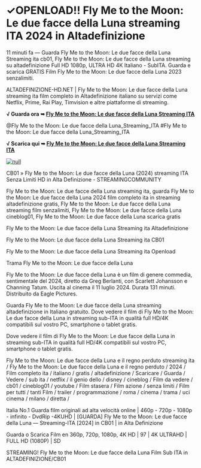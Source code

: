 # ✓OPENLOAD!! Fly Me to the Moon: Le due facce della Luna streaming ITA 2024 in Altadefinizione

11 minuti fa — Guarda Fly Me to the Moon: Le due facce della Luna Streaming ita cb01, Fly Me to the Moon: Le due facce della Luna streaming su altadefinizione Full HD 1080p, ULTRA HD 4K Italiano - SubITA. Guarda e scarica GRATIS Film Fly Me to the Moon: Le due facce della Luna 2023 senzalimiti.

ALTADEFINIZIONE-HD.NET | Fly Me to the Moon: Le due facce della Luna streaming ita film completo in Altadefinizione italiano su servizi come Netflix, Prime, Rai Play, Timvision e altre piattaforme di streaming.

**√ Guarda ora ➥ [Fly Me to the Moon: Le due facce della Luna Streaming ITA](https://t.co/U9AP8kCHo6)**

@Fly Me to the Moon: Le due facce della Luna_Streaming_ITA #Fly Me to the Moon: Le due facce della Luna_Streaming_ITA


**√ Scarica qui ➥ [Fly Me to the Moon: Le due facce della Luna Streaming ITA](https://t.co/U9AP8kCHo6)**


[![null](https://static.wixstatic.com/media/855a25_043b5abeb4ae4d35ac003198e7fe56ed~mv2.gif)](https://t.co/U9AP8kCHo6)


CB01 » Fly Me to the Moon: Le due facce della Luna (2024) streaming ITA Senza Limiti HD in Alta Definizione - STREAMINGCOMMUNITY


Fly Me to the Moon: Le due facce della Luna streaming ita, guarda Fly Me to the Moon: Le due facce della Luna 2024 film completo ita in streaming altadefinizione gratis, Fly Me to the Moon: Le due facce della Luna streaming film senzalimiti, Fly Me to the Moon: Le due facce della Luna cineblog01, Fly Me to the Moon: Le due facce della Luna scarica gratis


Fly Me to the Moon: Le due facce della Luna Streaming ita Altadefinizione

Fly Me to the Moon: Le due facce della Luna Streaming ita CB01

Fly Me to the Moon: Le due facce della Luna Streaming ita Openload

Trama Fly Me to the Moon: Le due facce della Luna

Fly Me to the Moon: Le due facce della Luna è un film di genere commedia, sentimentale del 2024, diretto da Greg Berlanti, con Scarlett Johansson e Channing Tatum. Uscita al cinema il 11 luglio 2024. Durata 131 minuti. Distribuito da Eagle Pictures.


Guarda Fly Me to the Moon: Le due facce della Luna streaming altadefinizione in Italiano gratuito. Dove vedere il film di Fly Me to the Moon: Le due facce della Luna in streaming sub-ITA in qualità full HD/4K compatibili sul vostro PC, smartphone o tablet gratis.


Dove vedere il film di Fly Me to the Moon: Le due facce della Luna in streaming sub-ITA in qualità full HD/4K compatibili sul vostro PC, smartphone o tablet gratis.


Fly Me to the Moon: Le due facce della Luna e il regno perduto streaming ita / Fly Me to the Moon: Le due facce della Luna e il regno perduto / 2024 / Film completo ita / italiano / gratis / altadefinizione / Scaricare / Guarda / Vedere / sub ita / netflix / il genio dello / disney / cineblog / Film da vedere / cb01 / cineblog01 / youtube / Film stasera / Film azione / senza limiti / Film per tutti / tanti Film / trailer / programmazione / roma / cinema / trama / uci cinema / milano / diretta /


Italia No.1 Guarda film originali ad alta velocità online | 460p - 720p - 1080p - infinito - DvdRip -4KUHD | [GUARDA] Fly Me to the Moon: Le due facce della Luna — Streaming-ITA [2024] in CB01 | in Alta Definizione


Guarda o Scarica Film en 360p, 720p, 1080p, 4K HD | 97 | 4K ULTRAHD | FULL HD (1080P) | SD


STREAMING! Fly Me to the Moon: Le due facce della Luna Film Sub ITA in ALTADEFINIZIONE/CB01


